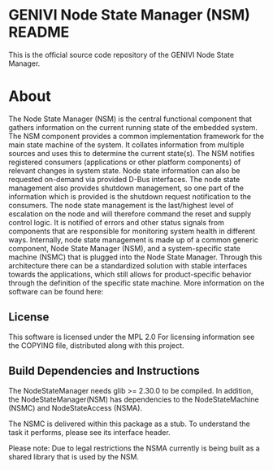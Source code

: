 # GENIVI Node State Manager (NSM) README
This is the official source code repository of the GENIVI Node State Manager. 

# About
The Node State Manager (NSM) is the central functional component that gathers information on the current running state of the embedded
system. The NSM component provides a common implementation framework for the main state machine of the system.
It collates information from multiple sources and uses this to determine the current state(s). The NSM notifies registered 
consumers (applications or other platform components) of relevant changes in system state. Node state information can also be requested on-demand via provided D-Bus interfaces.
The node state management also provides shutdown management, so one part of the information which is provided is the shutdown request notification to the consumers.
The node state management is the last/highest level of escalation on the node and will therefore command the reset and supply control logic. It is notified of errors and other status signals from components that are responsible for monitoring system health in different ways.
Internally, node state management is made up of a common generic component, Node State Manager (NSM), and a system-specific state machine (NSMC) that is plugged into the Node State Manager. Through this architecture there can be a standardized solution with stable interfaces towards the applications, which still allows for product-specific behavior through the definition of the specific state machine.
More information on the software can be found here:

## License
This software is licensed under the MPL 2.0
For licensing information see the COPYING file, 
distributed along with this project.

## Build Dependencies and Instructions
The NodeStateManager needs glib >= 2.30.0 to be compiled.
In addition, the NodeStateManager(NSM) has dependencies
to the NodeStateMachine (NSMC) and NodeStateAccess (NSMA).

The NSMC is delivered within this package as a stub.
To understand the task it performs, please see its interface header.

Please note: Due to legal restrictions the NSMA currently
is being built as a shared library that is used by the NSM.
